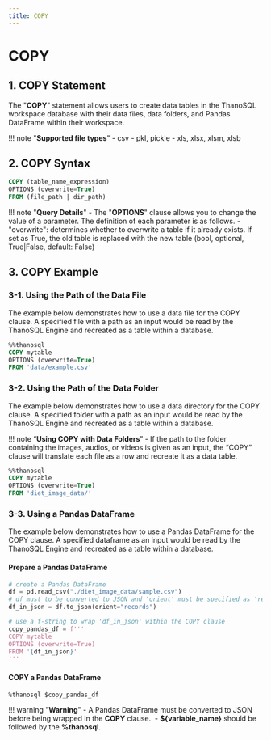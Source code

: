 ```yaml
---
title: COPY
---
```


# __COPY__

## __1. COPY Statement__

The "__COPY__" statement allows users to create data tables in the ThanoSQL workspace database with their data files, data folders, and Pandas DataFrame within their workspace.

!!! note "__Supported file types__"
    - csv
    - pkl, pickle
    - xls, xlsx, xlsm, xlsb

## __2. COPY Syntax__

```sql
COPY (table_name_expression)
OPTIONS (overwrite=True)
FROM (file_path | dir_path)
```

!!! note "__Query Details__"
    - The "__OPTIONS__" clause allows you to change the value of a parameter. The definition of each parameter is as follows.
        - "overwrite": determines whether to overwrite a table if it already exists. If set as True, the old table is replaced with the new table (bool, optional, True|False, default: False)

## __3. COPY Example__

### __3-1. Using the Path of the Data File__

The example below demonstrates how to use a data file for the COPY clause. A specified file with a path as an input would be read by the ThanoSQL Engine and recreated as a table within a database. 

```sql
%%thanosql
COPY mytable
OPTIONS (overwrite=True)
FROM 'data/example.csv'
```

### __3-2. Using the Path of the Data Folder__

The example below demonstrates how to use a data directory for the COPY clause. A specified folder with a path as an input would be read by the ThanoSQL Engine and recreated as a table within a database. 

!!! note “__Using COPY with Data Folders__”
    - If the path to the folder containing the images, audios, or videos is given as an input, the “COPY” clause will translate each file as a row and recreate it as a data table.

```sql
%%thanosql
COPY mytable
OPTIONS (overwrite=True)
FROM 'diet_image_data/'
```

### __3-3. Using a Pandas DataFrame__
The example below demonstrates how to use a Pandas DataFrame for the COPY clause. A specified dataframe as an input would be read by the ThanoSQL Engine and recreated as a table within a database. 

#### Prepare a Pandas DataFrame 
```python
# create a Pandas DataFrame
df = pd.read_csv("./diet_image_data/sample.csv")
# df must to be converted to JSON and 'orient' must be specified as 'records' 
df_in_json = df.to_json(orient="records")

# use a f-string to wrap 'df_in_json' within the COPY clause 
copy_pandas_df = f'''
COPY mytable
OPTIONS (overwrite=True)
FROM '{df_in_json}'
'''
```

#### COPY a Pandas DataFrame 

```sql
%thanosql $copy_pandas_df
```

!!! warning "__Warning__"
    - A Pandas DataFrame must be converted to JSON before being wrapped in the __COPY__ clause. 
    - __${variable_name}__ should be followed by the __%thanosql__. 
